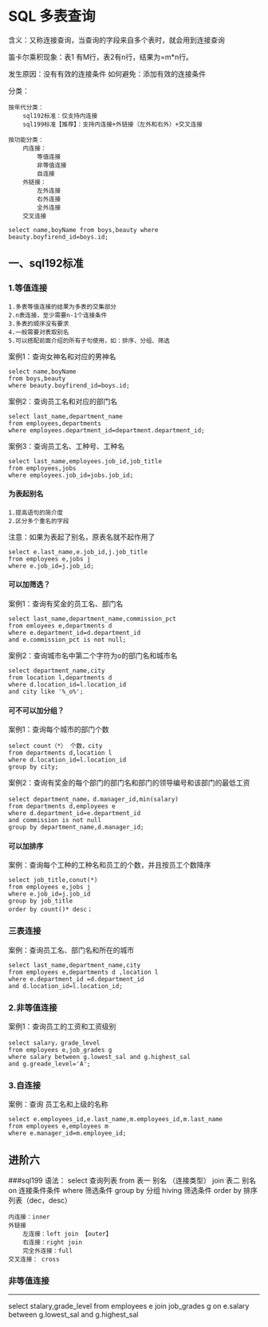 # SQL 多表查询
含义：又称连接查询，当查询的字段来自多个表时，就会用到连接查询

笛卡尔乘积现象：表1 有M行，表2有n行，结果为=m*n行。

发生原因：没有有效的连接条件
如何避免：添加有效的连接条件

分类：

    按年代分类：
        sql192标准：仅支持内连接
        sql199标准【推荐】：支持内连接+外链接（左外和右外）+交叉连接
    
    按功能分类：
        内连接：
            等值连接
            非等值连接
            自连接
        外链接：
            左外连接
            右外连接
            全外连接
        交叉连接

`select name,boyName from boys,beauty where beauty.boyfirend_id=boys.id;`

## 一、sql192标准
### 1.等值连接

    1.多表等值连接的结果为多表的交集部分
    2.n表连接，至少需要n-1个连接条件
    3.多表的顺序没有要求
    4.一般需要对表取别名
    5.可以搭配前面介绍的所有子句使用，如：排序、分组、筛选

案例1：查询女神名和对应的男神名
```
select name,boyName 
from boys,beauty 
where beauty.boyfirend_id=boys.id;
```

案例2：查询员工名和对应的部门名
```
select last_name,department_name 
from employees,departments
where employees.department_id=department.department_id;
```

案例3：查询员工名、工种号、工种名
```
select last_name,employees.job_id,job_title
from employees,jobs
where employees.job_id=jobs.job_id;
```
#### 为表起别名

    1.提高语句的简介度
    2.区分多个重名的字段

注意：如果为表起了别名，原表名就不起作用了
```
select e.last_name,e.job_id,j.job_title
from employees e,jobs j
where e.job_id=j.job_id;
```
#### 可以加筛选？
案例1：查询有奖金的员工名、部门名
```
select last_name,department_name,commission_pct
from emloyees e,departments d
where e.department_id=d.department_id
and e.commission_pct is not null;
```
案例2：查询城市名中第二个字符为o的部门名和城市名
```
select department_name,city
from location l,departments d
where d.location_id=l.location_id
and city like '%_o%';
```
#### 可不可以加分组？
案例1：查询每个城市的部门个数
```
select count（*） 个数，city
from departments d,location l
where d.location_id=l.location_id
group by city;
```
案例2：查询有奖金的每个部门的部门名和部门的领导编号和该部门的最低工资
```
select department_name，d.manager_id,min(salary)
from departments d,employees e 
where d.department_id=e.department_id
and commission is not null
group by department_name,d.manager_id;
```
#### 可以加排序
案例：查询每个工种的工种名和员工的个数，并且按员工个数降序
```
select job_title,conut(*)
from employees e,jobs j
where e.job_id=j.job_id
group by job_title
order by count()* desc；
```

### 三表连接
案例：查询员工名、部门名和所在的城市
```
select last_name,department_name,city
from employees e,departments d ,location l
where e.department_id =d.department_id
and d.location_id=l.location_id;
```

### 2.非等值连接
案例1：查询员工的工资和工资级别
```
select salary，grade_level
from employees e,job_grades g
where salary between g.lowest_sal and g.highest_sal
and g.greade_level='A';
```

### 3.自连接

案例：查询 员工名和上级的名称
```
select e.employees_id,e.last_name,m.employees_id,m.last_name
from employees e,employees m
where e.manager_id=m.employee_id;
```

## 进阶六
###sql199
    语法：
    select 查询列表
    from 表一 别名 （连接类型）
    join 表二 别名 
    on 连接条件条件
    where 筛选条件
    group by 分组
    hiving 筛选条件
    order by 排序列表（dec，desc） 

    内连接：inner
    外链接
        左连接：left join 【outer】
        右连接：right join
        完全外连接：full 
    交叉连接： cross


### 非等值连接
---
select stalary,grade_level
from employees e
join job_grades g 
on e.salary between g.lowest_sal and g.highest_sal




